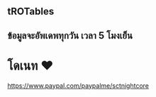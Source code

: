 ## tROTables
## ข้อมูลจะอัพเดพทุกวัน เวลา 5 โมงเย็น

# โดเนท ♥
https://www.paypal.com/paypalme/sctnightcore 
